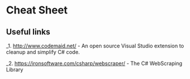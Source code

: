 # Cheat Sheet 

## Useful links
_1. http://www.codemaid.net/ - An open source Visual Studio extension to cleanup and simplify C# code.

_2. https://ironsoftware.com/csharp/webscraper/ - The C# WebScraping Library
